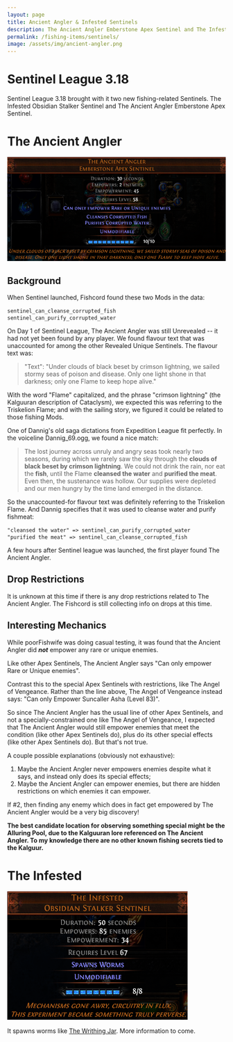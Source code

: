 ```yaml
---
layout: page
title: Ancient Angler & Infested Sentinels
description: The Ancient Angler Emberstone Apex Sentinel and The Infested Obsidian Stalker Sentinel are a pair of fishing sentinels introduced in Sentinel League 3.18
permalink: /fishing-items/sentinels/
image: /assets/img/ancient-angler.png
---
```


# Sentinel League 3.18

Sentinel League 3.18 brought with it two new fishing-related Sentinels. The Infested Obsidian Stalker Sentinel and The Ancient Angler Emberstone Apex Sentinel.
    
# The Ancient Angler

![The Ancient Angler Emberstone Apex Sentinel](/assets/img/ancient-angler.png "The Ancient Angler Emberstone Apex Sentinel")

## Background

When Sentinel launched, Fishcord found these two Mods in the data:
    
```
sentinel_can_cleanse_corrupted_fish
sentinel_can_purify_corrupted_water
```

On Day 1 of Sentinel League, The Ancient Angler was still Unrevealed -- it had not yet been found by any player. We found flavour text that was unaccounted for among the other Revealed Unique Sentinels. The flavour text was:

> "Text": "Under clouds of black beset by crimson lightning, we sailed stormy seas of poison and disease. Only one light shone in that darkness; only one Flame to keep hope alive."
    
With the word "Flame" capitalized, and the phrase "crimson lightning" (the Kalguuran description of Cataclysm), we expected this was referring to the Triskelion Flame; and with the sailing story, we figured it could be related to those fishing Mods.

One of Dannig's old saga dictations from Expedition League fit perfectly. In the voiceline Dannig_69.ogg, we found a nice match:

> The lost journey across unruly and angry seas took nearly two seasons, during which we rarely saw the sky through the **clouds of black beset by crimson lightning**. We could not drink the rain, nor eat the **fish**, until the Flame **cleansed the water** and **purified the meat**. Even then, the sustenance was hollow. Our supplies were depleted and our men hungry by the time land emerged in the distance.
    
So the unaccounted-for flavour text was definitely referring to the Triskelion Flame. And Dannig specifies that it was used to cleanse water and purify fishmeat:

```
"cleansed the water" => sentinel_can_purify_corrupted_water
"purified the meat" => sentinel_can_cleanse_corrupted_fish
```
    
A few hours after Sentinel league was launched, the first player found The Ancient Angler.
    
## Drop Restrictions

It is unknown at this time if there is any drop restrictions related to The Ancient Angler. The Fishcord is still collecting info on drops at this time.
    
## Interesting Mechanics
    
While poorFishwife was doing casual testing, it was found that the Ancient Angler did _**not**_ empower any rare or unique enemies.
    
Like other Apex Sentinels, The Ancient Angler says "Can only empower Rare or Unique enemies".

Contrast this to the special Apex Sentinels with restrictions, like The Angel of Vengeance. Rather than the line above, The Angel of Vengeance instead says: "Can only Empower Suncaller Asha (Level 83)".

So since The Ancient Angler has the usual line of other Apex Sentinels, and not a specially-constrained one like The Angel of Vengeance, I expected that The Ancient Angler would still empower enemies that meet the condition (like other Apex Sentinels do), plus do its other special effects (like other Apex Sentinels do). But that's not true.

A couple possible explanations (obviously not exhaustive):
1) Maybe the Ancient Angler never empowers enemies despite what it says, and instead only does its special effects;
2) Maybe the Ancient Angler can empower enemies, but there are hidden restrictions on which enemies it can empower.

If #2, then finding any enemy which does in fact get empowered by The Ancient Angler would be a very big discovery! 
    
**The best candidate location for observing something special might be the Alluring Pool, due to the Kalguuran lore referenced on The Ancient Angler. To my knowledge there are no other known fishing secrets tied to the Kalguur.**

# The Infested

![The Infested Obsidian Stalker Sentinel](/assets/img/the-infested.png "The Infested Obsidian Stalker Sentinel")

It spawns worms like [The Writhing Jar](/fishing-items#the-writhing-jar). More information to come.
